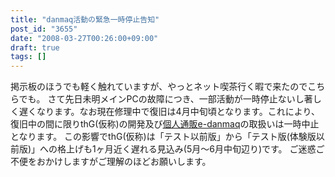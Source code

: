 ```yaml
---
title: "danmaq活動の緊急一時停止告知"
post_id: "3655"
date: "2008-03-27T00:26:00+09:00"
draft: true
tags: []
---
```



掲示板のほうでも軽く触れていますが、やっとネット喫茶行く暇で来たのでこちらでも。 さて先日未明メインPCの故障につき、一部活動が一時停止ないし著しく遅くなります。なお現在修理中で復旧は4月中旬頃となります。これにより、復旧中の間に限りthG(仮称)の開発及び[個人通販e-danmaq](http://e.danmaq.com/)の取扱いは一時中止となります。 この影響でthG(仮称)は「テスト以前版」から「テスト版(体験版以前版)」への格上げも1ヶ月近く遅れる見込み(5月～6月中旬辺り)です。 ご迷惑ご不便をおかけしますがご理解のほどお願いします。
